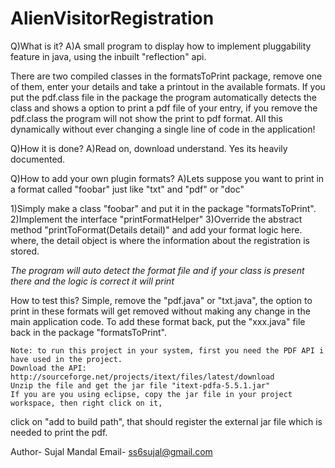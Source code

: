 AlienVisitorRegistration
========================
Q)What is it?
A)A small program to display how to implement pluggability feature in java, using the inbuilt "reflection" api.

There are two compiled classes in the formatsToPrint package, remove one of them, enter your details and take a printout in the available formats. If you put the pdf.class file in the package the program automatically detects the class and shows a option to print a pdf file of your entry, if you remove the pdf.class the program will not show the print to pdf format. All this dynamically without ever changing a single line of code in the application!

Q)How it is done?
A)Read on, download understand. Yes its heavily documented.



Q)How to add your own plugin formats?
A)Lets suppose you want to print in a format called "foobar" just like "txt" and "pdf" or "doc"

1)Simply make a class "foobar" and put it in the package "formatsToPrint".
2)Implement the interface "printFormatHelper"
3)Override the abstract method "printToFormat(Details detail)" and add your format logic here.
  where, the detail object is where the information about the registration is stored.

*The program will auto detect the format file and if your class is present there and the logic is correct it will print*

How to test this?
Simple, remove the "pdf.java" or "txt.java", the option to print in these formats will get removed without making any change in the main application code. To add these format back, put the "xxx.java" file back in the package "formatsToPrint".





 	Note: to run this project in your system, first you need the PDF API i have used in the project.
 	Download the API: http://sourceforge.net/projects/itext/files/latest/download
 	Unzip the file and get the jar file "itext-pdfa-5.5.1.jar"
 	If you are you using eclipse, copy the jar file in your project workspace, then right click on it,
   click on "add to build path", that should register the external jar file which is needed to print the pdf.
   
   
Author- Sujal Mandal
Email- ss6sujal@gmail.com
